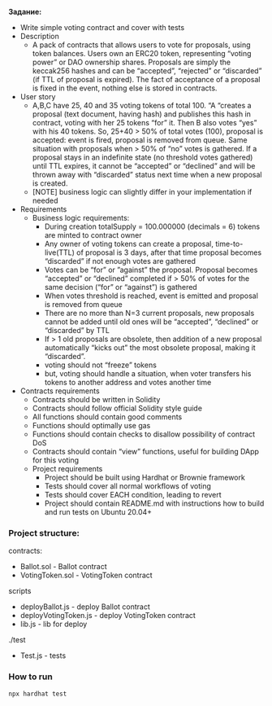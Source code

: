 **Задание:**

- Write simple voting contract and cover with tests
- Description
    - A pack of contracts that allows users to vote for proposals, using token balances. Users own an ERC20 token, representing “voting power” or DAO ownership shares. Proposals are simply the keccak256 hashes and can be “accepted”, “rejected” or “discarded” (if TTL of proposal is expired). The fact of acceptance of a proposal is fixed in the event, nothing else is stored in contracts.
- User story
    - A,B,C have 25, 40 and 35 voting tokens of total 100. “A “creates a proposal (text document, having hash) and publishes this hash in contract, voting with her 25 tokens “for” it. Then B also votes “yes” with his 40 tokens. So, 25+40 > 50% of total votes (100), proposal is accepted: event is fired, proposal is removed from queue. Same situation with proposals when > 50% of “no” votes is gathered. If a proposal stays in an indefinite state (no threshold votes gathered) until TTL expires, it cannot be “accepted” or “declined” and will be thrown away with “discarded” status next time when a new proposal is created.
    - [NOTE] business logic can slightly differ in your implementation if needed
- Requirements
    - Business logic requirements:
        - During creation totalSupply = 100.000000 (decimals = 6) tokens are minted to contract owner
        - Any owner of voting tokens can create a proposal, time-to-live(TTL) of proposal is 3 days, after that time proposal becomes “discarded” if not enough votes are gathered
        - Votes can be “for” or ”against” the proposal. Proposal becomes “accepted” or “declined” completed if > 50% of votes for the same decision (“for” or “against”) is gathered
        - When votes threshold is reached, event is emitted and proposal is removed from queue
        - There are no more than N=3 current proposals, new proposals cannot be added until old ones will be “accepted”, “declined” or “discarded” by TTL
        - If > 1 old proposals are obsolete, then addition of a new proposal automatically “kicks out” the most obsolete proposal, making it “discarded”.
        - voting should not “freeze” tokens
        - but, voting should handle a situation, when voter transfers his tokens to another address and votes another time
- Contracts requirements
    - Contracts should be written in Solidity
    - Contracts should follow official Solidity style guide
    - All functions should contain good comments
    - Functions should optimally use gas
    - Functions should contain checks to disallow possibility of contract DoS
    - Contracts should contain “view” functions, useful for building DApp for this voting
    - Project requirements
        - Project should be built using Hardhat or Brownie framework
        - Tests should cover all normal workflows of voting
        - Tests should cover EACH condition, leading to revert
        - Project should contain README.md with instructions how to build and run tests on Ubuntu 20.04+

### Project structure:
contracts:
- Ballot.sol - Ballot contract
- VotingToken.sol - VotingToken contract

scripts
- deployBallot.js - deploy Ballot contract
- deployVotingToken.js - deploy VotingToken contract
-  lib.js - lib for deploy

./test
- Test.js - tests

### How to run

```npx hardhat test```
